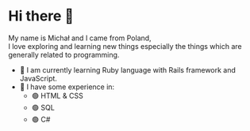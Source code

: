 # Hi there 👋 
  My name is Michał and I came from Poland, \
  I love exploring and learning new things especially the things which are generally related to programming. 
* 🌱 I am currently learning Ruby language with Rails framework and JavaScript.
* 🧩 I have some experience in:
	* 🟢 HTML & CSS 
	* 🟢 SQL
	* 🟢 C#


